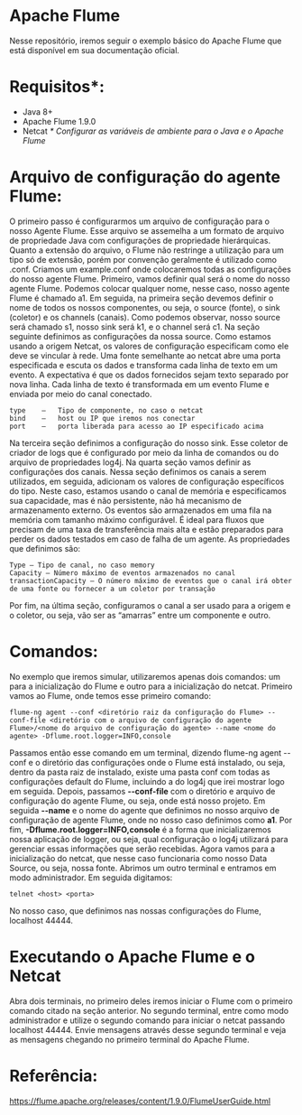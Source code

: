 # Apache Flume
Nesse repositório, iremos seguir o exemplo básico do Apache Flume que está disponível em sua documentação oficial.

# Requisitos*: 
- Java 8+
- Apache Flume 1.9.0
- Netcat
_* Configurar as variáveis de ambiente para o Java e o Apache Flume_

# Arquivo de configuração do agente Flume:
O primeiro passo é configurarmos um arquivo de configuração para o nosso Agente Flume. Esse arquivo se assemelha a um formato de arquivo de propriedade Java com configurações de propriedade hierárquicas.
Quanto a extensão do arquivo, o Flume não restringe a utilização para um tipo só de extensão, porém por convenção geralmente é utilizado como .conf.
Criamos um example.conf onde colocaremos todas as configurações do nosso agente Flume. 
Primeiro, vamos definir qual será o nome do nosso agente Flume. Podemos colocar qualquer nome, nesse caso, nosso agente Flume é chamado a1.
Em seguida, na primeira seção devemos definir o nome de todos os nossos componentes, ou seja, o source (fonte), o sink (coletor) e os channels (canais). Como podemos observar, nosso source será chamado s1, nosso sink será k1, e o channel será c1.
Na seção seguinte definimos as configurações da nossa source. Como estamos usando a origem Netcat, os valores de configuração especificam como ele deve se vincular à rede. Uma fonte semelhante ao netcat abre uma porta especificada e escuta os dados e transforma cada linha de texto em um evento. A expectativa é que os dados fornecidos sejam texto separado por nova linha. Cada linha de texto é transformada em um evento Flume e enviada por meio do canal conectado.
```
type	–	Tipo de componente, no caso o netcat
bind	–	host ou IP que iremos nos conectar
port	–	porta liberada para acesso ao IP especificado acima
```
Na terceira seção definimos a configuração do nosso sink. Esse coletor de criador de logs que é configurado por meio da linha de comandos ou do arquivo de propriedades log4j.
Na quarta seção vamos definir as configurações dos canais.
Nessa seção definimos os canais a serem utilizados, em seguida, adicionam os valores de configuração específicos do tipo. Neste caso, estamos usando o canal de memória e especificamos sua capacidade, mas é não persistente, não há mecanismo de armazenamento externo. Os eventos são armazenados em uma fila na memória com tamanho máximo configurável. É ideal para fluxos que precisam de uma taxa de transferência mais alta e estão preparados para perder os dados testados em caso de falha de um agente. 
As propriedades que definimos são:
```
Type – Tipo de canal, no caso memory
Capacity – Número máximo de eventos armazenados no canal
transactionCapacity – O número máximo de eventos que o canal irá obter de uma fonte ou fornecer a um coletor por transação
```
Por fim, na última seção, configuramos o canal a ser usado para a origem e o coletor, ou seja, vão ser as “amarras” entre um componente e outro.

# Comandos:

No exemplo que iremos simular, utilizaremos apenas dois comandos: um para a inicialização do Flume e outro para a inicialização do netcat.
Primeiro vamos ao Flume, onde temos esse primeiro comando:
```
flume-ng agent --conf <diretório raiz da configuração do Flume> --conf-file <diretório com o arquivo de configuração do agente Flume>/<nome do arquivo de configuração do agente> --name <nome do agente> -Dflume.root.logger=INFO,console
```
Passamos então esse comando em um terminal, dizendo flume-ng agent --conf e o diretório das configurações onde o Flume está instalado, ou seja, dentro da pasta raiz de instalado, existe uma pasta conf com todas as configurações default do Flume, incluindo a do log4j que irei mostrar logo em seguida. 
Depois, passamos **--conf-file** com o diretório e arquivo de configuração do agente Flume, ou seja, onde está nosso projeto. Em seguida **--name** e o nome do agente que definimos no nosso arquivo de configuração de agente Flume, onde no nosso caso definimos como **a1**. Por fim, **-Dflume.root.logger=INFO,console** é a forma que inicializaremos nossa aplicação de logger, ou seja, qual configuração o log4j utilizará para gerenciar essas informações que serão recebidas.
Agora vamos para a inicialização do netcat, que nesse caso funcionaria como nosso Data Source, ou seja, nossa fonte.
Abrimos um outro terminal e entramos em modo administrador. Em seguida digitamos:
```
telnet <host> <porta>
```
No nosso caso, que definimos nas nossas configurações do Flume, localhost 44444.

# Executando o Apache Flume e o Netcat
Abra dois terminais, no primeiro deles iremos iniciar o Flume com o primeiro comando citado na seção anterior.
No segundo terminal, entre como modo administrador e utilize o segundo comando para iniciar o netcat passando localhost 44444.
Envie mensagens através desse segundo terminal e veja as mensagens chegando no primeiro terminal do Apache Flume.

# Referência:
https://flume.apache.org/releases/content/1.9.0/FlumeUserGuide.html
